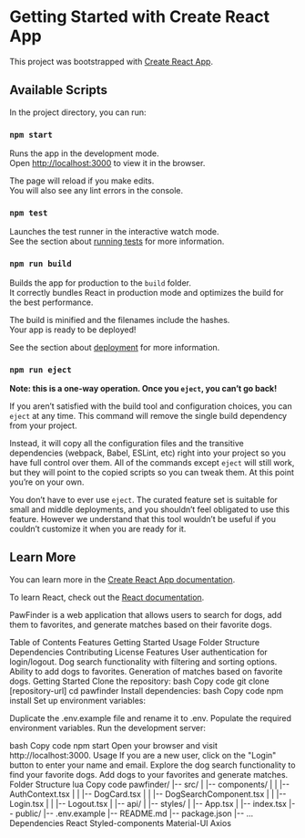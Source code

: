 # Getting Started with Create React App

This project was bootstrapped with [Create React App](https://github.com/facebook/create-react-app).

## Available Scripts

In the project directory, you can run:

### `npm start`

Runs the app in the development mode.\
Open [http://localhost:3000](http://localhost:3000) to view it in the browser.

The page will reload if you make edits.\
You will also see any lint errors in the console.

### `npm test`

Launches the test runner in the interactive watch mode.\
See the section about [running tests](https://facebook.github.io/create-react-app/docs/running-tests) for more information.

### `npm run build`

Builds the app for production to the `build` folder.\
It correctly bundles React in production mode and optimizes the build for the best performance.

The build is minified and the filenames include the hashes.\
Your app is ready to be deployed!

See the section about [deployment](https://facebook.github.io/create-react-app/docs/deployment) for more information.

### `npm run eject`

**Note: this is a one-way operation. Once you `eject`, you can’t go back!**

If you aren’t satisfied with the build tool and configuration choices, you can `eject` at any time. This command will remove the single build dependency from your project.

Instead, it will copy all the configuration files and the transitive dependencies (webpack, Babel, ESLint, etc) right into your project so you have full control over them. All of the commands except `eject` will still work, but they will point to the copied scripts so you can tweak them. At this point you’re on your own.

You don’t have to ever use `eject`. The curated feature set is suitable for small and middle deployments, and you shouldn’t feel obligated to use this feature. However we understand that this tool wouldn’t be useful if you couldn’t customize it when you are ready for it.

## Learn More

You can learn more in the [Create React App documentation](https://facebook.github.io/create-react-app/docs/getting-started).

To learn React, check out the [React documentation](https://reactjs.org/).


PawFinder is a web application that allows users to search for dogs, add them to favorites, and generate matches based on their favorite dogs.

Table of Contents
Features
Getting Started
Usage
Folder Structure
Dependencies
Contributing
License
Features
User authentication for login/logout.
Dog search functionality with filtering and sorting options.
Ability to add dogs to favorites.
Generation of matches based on favorite dogs.
Getting Started
Clone the repository:
bash
Copy code
git clone [repository-url]
cd pawfinder
Install dependencies:
bash
Copy code
npm install
Set up environment variables:

Duplicate the .env.example file and rename it to .env.
Populate the required environment variables.
Run the development server:

bash
Copy code
npm start
Open your browser and visit http://localhost:3000.
Usage
If you are a new user, click on the "Login" button to enter your name and email.
Explore the dog search functionality to find your favorite dogs.
Add dogs to your favorites and generate matches.
Folder Structure
lua
Copy code
pawfinder/
|-- src/
|   |-- components/
|   |   |-- AuthContext.tsx
|   |   |-- DogCard.tsx
|   |   |-- DogSearchComponent.tsx
|   |   |-- Login.tsx
|   |   |-- Logout.tsx
|   |-- api/
|   |-- styles/
|   |-- App.tsx
|   |-- index.tsx
|-- public/
|-- .env.example
|-- README.md
|-- package.json
|-- ...
Dependencies
React
Styled-components
Material-UI
Axios
